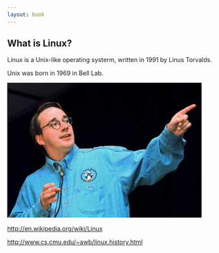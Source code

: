 ```yaml
---
layout: book
---
```

## What is Linux?

Linux is a Unix-like operating systerm, written in 1991 by Linus Torvalds. 

Unix was born in 1969 in Bell Lab.

![linus](../images/linus.jpg)

<http://en.wikipedia.org/wiki/Linux>


<http://www.cs.cmu.edu/~awb/linux.history.html>

